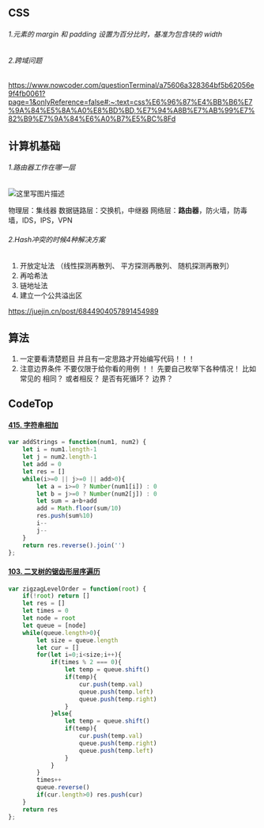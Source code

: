 ## CSS

###### 1.元素的 margin 和 padding 设置为百分比时，基准为包含块的 width



###### 2.跨域问题 

https://www.nowcoder.com/questionTerminal/a75606a328364bf5b62056e9f4fb0061?page=1&onlyReference=false#:~:text=css%E6%96%87%E4%BB%B6%E7%9A%84%E5%8A%A0%E8%BD%BD,%E7%94%A8B%E7%AB%99%E7%82%B9%E7%9A%84%E6%A0%B7%E5%BC%8Fd





## 计算机基础



###### 1.路由器工作在哪一层

![这里写图片描述](https://img-blog.csdn.net/20170822224933262?watermark/2/text/aHR0cDovL2Jsb2cuY3Nkbi5uZXQvU2lsZW5jZU9P/font/5a6L5L2T/fontsize/400/fill/I0JBQkFCMA==/dissolve/70/gravity/SouthEast)

物理层：集线器
数据链路层：交换机，中继器
网络层：**路由器**，防火墙，防毒墙，IDS，IPS，VPN





###### 2.Hash冲突的时候4种解决方案



1. 开放定址法 （线性探测再散列、 平方探测再散列、 随机探测再散列）
2. 再哈希法
3. 链地址法
4. 建立一个公共溢出区

https://juejin.cn/post/6844904057891454989







## 算法



1. 一定要看清楚题目 并且有一定思路才开始编写代码！！！
2. 注意边界条件 不要仅限于给你看的用例  ！！  先要自己枚举下各种情况！  比如常见的 相同？ 或者相反？ 是否有死循环？ 边界？







## CodeTop

#### [415. 字符串相加](https://leetcode.cn/problems/add-strings/)

```js
var addStrings = function(num1, num2) {
    let i = num1.length-1
    let j = num2.length-1
    let add = 0
    let res = []
    while(i>=0 || j>=0 || add>0){
        let a = i>=0 ? Number(num1[i]) : 0
        let b = j>=0 ? Number(num2[j]) : 0
        let sum = a+b+add
        add = Math.floor(sum/10)
        res.push(sum%10)
        i--
        j--
    }
    return res.reverse().join('')
};
```

#### [103. 二叉树的锯齿形层序遍历](https://leetcode.cn/problems/binary-tree-zigzag-level-order-traversal/)

```js
var zigzagLevelOrder = function(root) {
    if(!root) return []
    let res = []
    let times = 0
    let node = root
    let queue = [node]
    while(queue.length>0){
        let size = queue.length
        let cur = []
        for(let i=0;i<size;i++){
            if(times % 2 === 0){
                let temp = queue.shift()
                if(temp){
                    cur.push(temp.val)
                    queue.push(temp.left)
                    queue.push(temp.right)
                }
            }else{
                let temp = queue.shift()
                if(temp){
                    cur.push(temp.val)
                    queue.push(temp.right)
                    queue.push(temp.left)
                }
            }
        }
        times++
        queue.reverse()
        if(cur.length>0) res.push(cur)
    }
    return res
};
```

